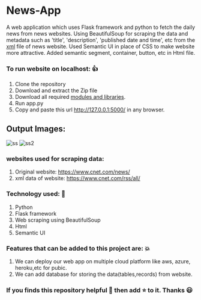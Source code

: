 # News-App
A web application which uses Flask framework and python to fetch the daily news from news websites.
Using BeautifulSoup for scraping the data and metadata such as 'title', 'description', 'published date and time', etc from the [xml](https://www.cnet.com/rss/all/) file of news website.
Used Semantic UI in place of CSS to make website more attractive. Added semantic segment, container, button, etc in Html file. 


### To run website on localhost: :+1:
1. Clone the repository
2. Download and extract the Zip file
3. Download all required [modules and libraries](https://github.com/prateek-code-22/Flask-News-App/blob/main/Requirement.txt).
4. Run app.py 
5. Copy and paste this url http://127.0.0.1:5000/ in any browser.


## Output Images:
![ss](https://user-images.githubusercontent.com/61473947/100522987-d9172d00-31d2-11eb-912f-36bd15ce85c6.jpg)
![ss2](https://user-images.githubusercontent.com/61473947/100522991-e7fddf80-31d2-11eb-8b14-351bdb8286f4.jpg)



### websites used for scraping data:
1. Original website: https://www.cnet.com/news/
2. xml data of website: https://www.cnet.com/rss/all/


### Technology used: :rocket:
1. Python
2. Flask framework
3. Web scraping using BeautifulSoup
4. Html 
5. Semantic UI 


### Features that can be added to this project are: :boom:
1. We can deploy our web app on multiple cloud platform like aws, azure, heroku,etc for pubic.
2. We can add database for storing the data(tables,records) from website.

<!--
### Tip: make your own server. :sparkles:
For serving this website to all local users, use your IP address and change
   **app.run()** to  **app.run(host='190.154.XXX.X',port ='8000')** in __**app.py**__ file.-->


### If you finds this repository helpful :tada: then add :star: to it. Thanks :smiley:

